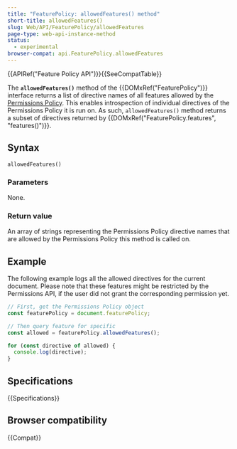 ```yaml
---
title: "FeaturePolicy: allowedFeatures() method"
short-title: allowedFeatures()
slug: Web/API/FeaturePolicy/allowedFeatures
page-type: web-api-instance-method
status:
  - experimental
browser-compat: api.FeaturePolicy.allowedFeatures
---
```


{{APIRef("Feature Policy API")}}{{SeeCompatTable}}

The **`allowedFeatures()`** method of
the {{DOMxRef("FeaturePolicy")}} interface returns a list of directive names of all
features allowed by the [Permissions Policy](/en-US/docs/Web/HTTP/Guides/Permissions_Policy). This enables introspection of individual directives
of the Permissions Policy it is run on. As such, `allowedFeatures()` method
returns a subset of directives returned by {{DOMxRef("FeaturePolicy.features", "features()")}}.

## Syntax

```js-nolint
allowedFeatures()
```

### Parameters

None.

### Return value

An array of strings representing the Permissions Policy directive names that are allowed by
the Permissions Policy this method is called on.

## Example

The following example logs all the allowed directives for the current document. Please
note that these features might be restricted by the Permissions API, if the user did not
grant the corresponding permission yet.

```js
// First, get the Permissions Policy object
const featurePolicy = document.featurePolicy;

// Then query feature for specific
const allowed = featurePolicy.allowedFeatures();

for (const directive of allowed) {
  console.log(directive);
}
```

## Specifications

{{Specifications}}

## Browser compatibility

{{Compat}}
